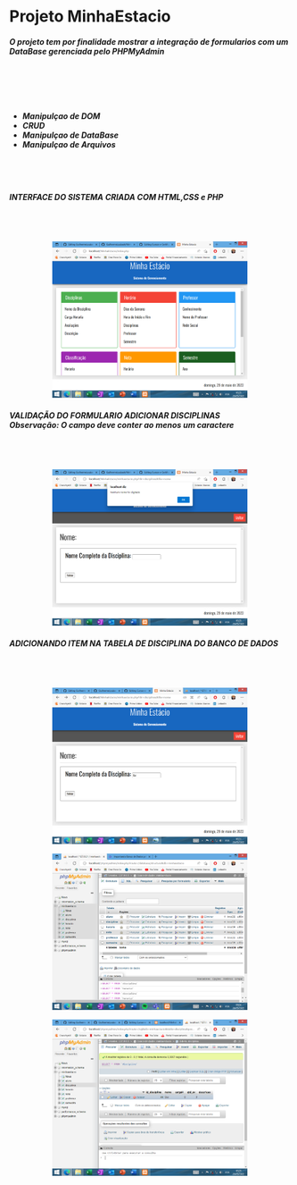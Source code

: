 <h1>Projeto MinhaEstacio</h1>

<h5>O projeto tem por finalidade mostrar a integração de formularios com um DataBase gerenciada pelo <em>PHPMyAdmin</em>
<br></br>
<br></br>
<br></br>

<ul>
    <li>
    Manipulçao de DOM
    </li>
    <li>
    CRUD
    </li>
    <li>
    Manipulçao de DataBase
    </li>
    <li>
    Manipulçao de Arquivos
    </li>

</ul>
</h5>
<br></br>
<h5>INTERFACE DO SISTEMA CRIADA COM HTML,CSS e PHP</h5>
<br></br>
<p align="center">
  <img src="IMG/img1.png" width="350" title="hover text">
</p>

<h5>
VALIDAÇÃO DO FORMULARIO ADICIONAR DISCIPLINAS
<br>
Observação: O campo deve conter ao menos um caractere
</h5>
<br></br>
<p align="center">
  <img src="IMG/img2.png" width="350" title="hover text">
</p>


<h5>
ADICIONANDO ITEM NA TABELA DE DISCIPLINA DO BANCO DE DADOS 
</h5>
<br></br>
<p align="center">
  <img src="IMG/img3.png" width="350" title="hover text">
</p>
<p align="center">
  <img src="IMG/img4.png" width="350" title="hover text">
</p>
<p align="center">
  <img src="IMG/img5.png" width="350" title="hover text">
</p>
   


